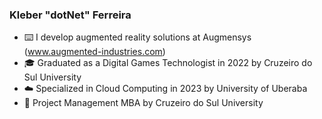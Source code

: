### Kleber "dotNet" Ferreira

- ⌨️ I develop augmented reality solutions at Augmensys (www.augmented-industries.com)
- 🎓 Graduated as a Digital Games Technologist in 2022 by Cruzeiro do Sul University
- ☁️ Specialized in Cloud Computing in 2023 by University of Uberaba
- 👔 Project Management MBA by Cruzeiro do Sul University
